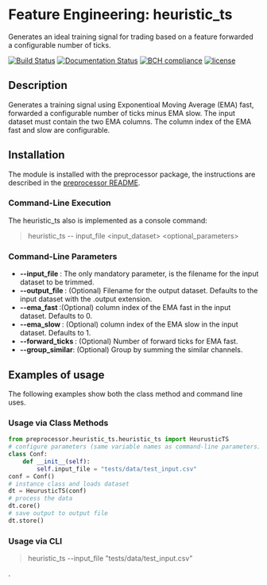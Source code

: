 # Feature Engineering: heuristic_ts

Generates an ideal training signal for trading based on a feature forwarded a configurable number of ticks.

[![Build Status](https://travis-ci.org/harveybc/preprocessor.svg?branch=master)](https://travis-ci.org/harveybc/preprocessor)
[![Documentation Status](https://readthedocs.org/projects/docs/badge/?version=latest)](https://harveybc-preprocessor.readthedocs.io/en/latest/)
[![BCH compliance](https://bettercodehub.com/edge/badge/harveybc/preprocessor?branch=master)](https://bettercodehub.com/)
[![license](https://img.shields.io/github/license/mashape/apistatus.svg?maxAge=2592000)](https://github.com/harveybc/preprocessor/blob/master/LICENSE)

## Description

Generates a training signal using Exponentioal Moving Average (EMA) fast, forwarded a configurable number of ticks minus EMA slow.  The input dataset must contain the two EMA columns.  The column index of the EMA fast and slow are configurable.

## Installation

The module is installed with the preprocessor package, the instructions are described in the [preprocessor README](../master/README.md).

### Command-Line Execution

The heuristic_ts also is implemented as a console command:
> heuristic_ts -- input_file <input_dataset> <optional_parameters>

### Command-Line Parameters

* __--input_file <filename>__: The only mandatory parameter, is the filename for the input dataset to be trimmed.
* __--output_file <filename>__: (Optional) Filename for the output dataset. Defaults to the input dataset with the .output extension.
* __--ema_fast <val>__:(Optional) column index of the EMA fast in the input dataset. Defaults to 0.
* __--ema_slow <val>__: (Optional) column index of the EMA slow in the input dataset. Defaults to 1.
* __--forward_ticks <val>__: (Optional) Number of forward ticks for EMA fast.
* __--group_similar__: (Optional) Group by summing the similar channels.

## Examples of usage
The following examples show both the class method and command line uses.

### Usage via Class Methods
```python
from preprocessor.heuristic_ts.heuristic_ts import HeurusticTS
# configure parameters (same variable names as command-line parameters)
class Conf:
    def __init__(self):
        self.input_file = "tests/data/test_input.csv"
conf = Conf()
# instance class and loads dataset
dt = HeurusticTS(conf)
# process the data
dt.core()
# save output to output file
dt.store()
```

### Usage via CLI

> heuristic_ts --input_file "tests/data/test_input.csv"






.